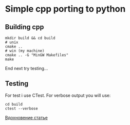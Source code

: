# Simple cpp porting to python

## Building cpp
```bush
mkdir build && cd build
# unix
cmake ..
# win (my machine)
cmake .. -G "MinGW Makefiles"
make
```
End next try testing...

## Testing

For test i use CTest. For verbose output you will use:
```bush
cd build
ctest --verbose
```

[Вдохновение статье](https://github.com/smrfeld/cmake_cpp_pybind11_tutorial.git)